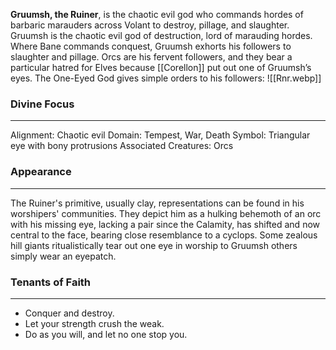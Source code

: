 

**Gruumsh, the Ruiner**, is the chaotic evil god who commands hordes of barbaric marauders across Volant to destroy, pillage, and slaughter. Gruumsh is the chaotic evil god of destruction, lord of marauding hordes. Where Bane commands conquest, Gruumsh exhorts his followers to slaughter and pillage. Orcs are his fervent followers, and they bear a particular hatred for Elves because [[Corellon]] put out one of Gruumsh’s eyes. The One-Eyed God gives simple orders to his followers:
![[Rnr.webp]]
### Divine Focus
---
Alignment: Chaotic evil
Domain: Tempest, War, Death
Symbol: Triangular eye with bony protrusions
Associated Creatures: Orcs
### Appearance
------
The Ruiner's primitive, usually clay, representations can be found in his worshipers' communities. They depict him as a hulking behemoth of an orc with his missing eye, lacking a pair since the Calamity, has shifted and now central to the face, bearing close resemblance to a cyclops. Some zealous hill giants ritualistically tear out one eye in worship to Gruumsh others simply wear an eyepatch.
### Tenants of Faith
---
- Conquer and destroy.
- Let your strength crush the weak.
- Do as you will, and let no one stop you.